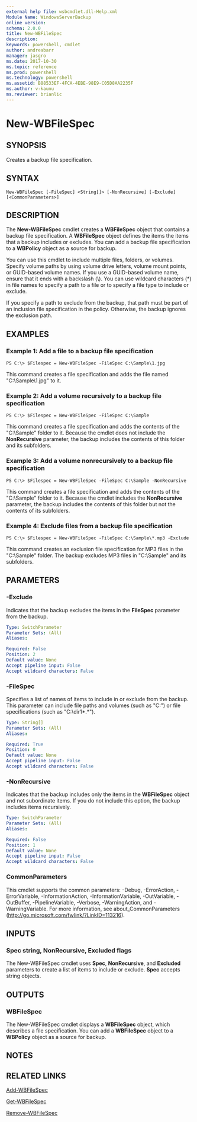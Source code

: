 ```yaml
---
external help file: wsbcmdlet.dll-Help.xml
Module Name: WindowsServerBackup
online version: 
schema: 2.0.0
title: New-WBFileSpec
description: 
keywords: powershell, cmdlet
author: andreabarr
manager: jasgro
ms.date: 2017-10-30
ms.topic: reference
ms.prod: powershell
ms.technology: powershell
ms.assetid: B88533EF-4FCA-4EBE-98E9-C05D8AA2235F
ms.author: v-kaunu
ms.reviewer: brianlic
---
```


# New-WBFileSpec

## SYNOPSIS
Creates a backup file specification.

## SYNTAX

```
New-WBFileSpec [-FileSpec] <String[]> [-NonRecursive] [-Exclude] [<CommonParameters>]
```

## DESCRIPTION
The **New-WBFileSpec** cmdlet creates a **WBFileSpec** object that contains a backup file specification.
A **WBFileSpec** object defines the items the items that a backup includes or excludes.
You can add a backup file specification to a **WBPolicy** object as a source for backup.

You can use this cmdlet to include multiple files, folders, or volumes.
Specify volume paths by using volume drive letters, volume mount points, or GUID-based volume names.
If you use a GUID-based volume name, ensure that it ends with a backslash (\\).
You can use wildcard characters (*) in file names to specify a path to a file or to specify a file type to include or exclude.

If you specify a path to exclude from the backup, that path must be part of an inclusion file specification in the policy.
Otherwise, the backup ignores the exclusion path.

## EXAMPLES

### Example 1: Add a file to a backup file specification
```
PS C:\> $Filespec = New-WBFileSpec -FileSpec C:\Sample\1.jpg
```

This command creates a file specification and adds the file named "C:\Sample\1.jpg" to it.

### Example 2: Add a volume recursively to a backup file specification
```
PS C:\> $Filespec = New-WBFileSpec -FileSpec C:\Sample
```

This command creates a file specification and adds the contents of the "C:\Sample" folder to it.
Because the cmdlet does not include the **NonRecursive** parameter, the backup includes the contents of this folder and its subfolders.

### Example 3: Add a volume nonrecursively to a backup file specification
```
PS C:\> $Filespec = New-WBFileSpec -FileSpec C:\Sample -NonRecursive
```

This command creates a file specification and adds the contents of the "C:\Sample" folder to it.
Because the cmdlet includes the **NonRecursive** parameter, the backup includes the contents of this folder but not the contents of its subfolders.

### Example 4: Exclude files from a backup file specification
```
PS C:\> $Filespec = New-WBFileSpec -FileSpec C:\Sample\*.mp3 -Exclude
```

This command creates an exclusion file specification for MP3 files in the "C:\Sample" folder.
The backup excludes MP3 files in "C:\Sample" and its subfolders.

## PARAMETERS

### -Exclude
Indicates that the backup excludes the items in the **FileSpec** parameter from the backup.

```yaml
Type: SwitchParameter
Parameter Sets: (All)
Aliases: 

Required: False
Position: 2
Default value: None
Accept pipeline input: False
Accept wildcard characters: False
```

### -FileSpec
Specifies a list of names of items to include in or exclude from the backup.
This parameter can include file paths and volumes (such as "C:\") or file specifications (such as "C:\dir1\*.*").

```yaml
Type: String[]
Parameter Sets: (All)
Aliases: 

Required: True
Position: 0
Default value: None
Accept pipeline input: False
Accept wildcard characters: False
```

### -NonRecursive
Indicates that the backup includes only the items in the **WBFileSpec** object and not subordinate items.
If you do not include this option, the backup includes items recursively.

```yaml
Type: SwitchParameter
Parameter Sets: (All)
Aliases: 

Required: False
Position: 1
Default value: None
Accept pipeline input: False
Accept wildcard characters: False
```

### CommonParameters
This cmdlet supports the common parameters: -Debug, -ErrorAction, -ErrorVariable, -InformationAction, -InformationVariable, -OutVariable, -OutBuffer, -PipelineVariable, -Verbose, -WarningAction, and -WarningVariable. For more information, see about_CommonParameters (http://go.microsoft.com/fwlink/?LinkID=113216).

## INPUTS

### Spec string, NonRecursive, Excluded flags
The New-WBFileSpec cmdlet uses **Spec**, **NonRecursive**, and **Excluded** parameters to create a list of items to include or exclude.
**Spec** accepts string objects.

## OUTPUTS

### WBFileSpec
The New-WBFileSpec cmdlet displays a **WBFileSpec** object, which describes a file specification.
You can add a **WBFileSpec** object to a **WBPolicy** object as a source for backup.

## NOTES

## RELATED LINKS

[Add-WBFileSpec](./Add-WBFileSpec.md)

[Get-WBFileSpec](./Get-WBFileSpec.md)

[Remove-WBFileSpec](./Remove-WBFileSpec.md)

